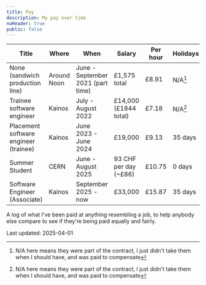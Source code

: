 ```yaml
---
title: Pay
description: My pay over time
noHeader: true
public: false
---
```


<section>

| Title                                 | Where       | When                              | Salary                | Per hour | Holidays |
| ------------------------------------- | ----------- | --------------------------------- | --------------------- | -------- | -------- |
| None (sandwich production line)       | Around Noon | June - September 2021 (part time) | £1,575 total          | £8.91    | N/A[^1]  |
| Trainee software engineer             | Kainos      | July - August 2022                | £14,000 (£1844 total) | £7.18    | N/A[^1]  |
| Placement software engineer (trainee) | Kainos      | June 2023 - June 2024             | £19,000               | £9.13    | 35 days  |
| Summer Student                        | CERN        | June - August 2025                | 93 CHF per day (~£86) | £10.75   | 0 days   |
| Software Engineer (Associate)         | Kainos      | September 2025 - now              | £33,000               | £15.87   | 35 days  |

</section>

A log of what I've been paid at anything resembling a job, to help anybody else compare to see if they're being paid equally and fairly.

Last updated: 2025-04-01

[^1]: N/A here means they were part of the contract, I just didn't take them when I should have, and was paid to compensate

